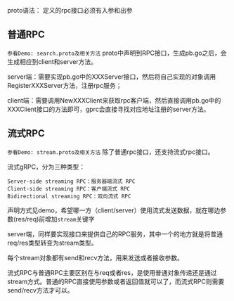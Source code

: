 proto语法：
    定义的rpc接口必须有入参和出参

## 普通RPC 
`参看Demo: search.proto及相关方法`
proto中声明到RPC接口，生成pb.go之后，会生成相应到client和server方法。

server端：需要实现pb.go中的XXXServer接口，然后将自己实现的对象调用RegisterXXXServer方法，注册rpc服务；

client端：需要调用NewXXXClient来获取rpc客户端，然后直接调用pb.go中的XXXClient接口的方法即可，gprc会直接寻找对应地址注册的server方法。

## 流式RPC
`参看Demo: stream.proto及相关方法`
除了普通rpc接口，还支持流式rpc接口。

流式gRPC，分为三种类型：

    Server-side streaming RPC：服务器端流式 RPC
    Client-side streaming RPC：客户端流式 RPC
    Bidirectional streaming RPC：双向流式 RPC

声明方式见demo，希望哪一方（client/server）使用流式发送数据，就在哪边参数(res/req)前增加`stream`关键字

server端，同样要实现接口来提供自己的RPC服务，其中一个的地方就是将普通req/res类型转变为stream类型。

每个stream对象都有send和recv方法，用来发送或者接收参数。

流式RPC与普通RPC主要区别在与req或者res，是使用普通对象传递还是通过stream方式。普通的RPC直接使用参数或者返回值就可以了，而流式RPC则需要send/recv方法才可以。


